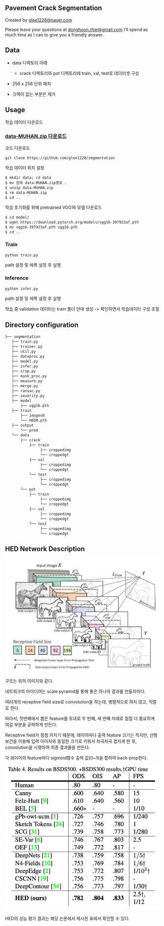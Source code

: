 ## Pavement Crack Segmentation

Created by glee1228@naver.com

Please leave your questions at donghoon.rhie@gmail.com I'll spend as much time as I can to give you a friendly answer.

## Data

* data 디렉토리 아래 
  * crack 디렉토리와 pot 디렉토리에 train, val, test로 데이터셋 구성

* 256 x 256 단위 패치
* 크랙이 없는 부분은 제거



## Usage


학습 데이터 다운로드

### [data-MUHAN.zip 다운로드](https://drive.google.com/drive/folders/1bMdWsK8ls44bZ1X4d5QwXsYUdelP04VT?usp=sharing)

코드 다운로드

```
git clone https://github.com/glee1228/segmentation
```

학습 데이터 위치 설정

```
$ mkdir data; cd data
$ mv 원래 data-MUHAN.zip경로 .
$ unzip data-MUHAN.zip
$ rm data-MUHAN.zip
$ cd ..
```

학습 초기화를 위해 pretrained VGG16 모델 다운로드
```
$ cd model/
$ wget https://download.pytorch.org/models/vgg16-397923af.pth
$ mv vgg16-397923af.pth vgg16.pth
$ cd ..
```
### Train

```
python train.py
```

path 설정 및 에폭 설정 후 실행



### Inference

```
python infer.py
```

path 설정 및 에폭 설정 후 실행


학습 중 validation 데이터는 train 폴더 안에 생성 -> 확인하면서 학습데이터 구성 조절

## Directory configuration
```
├── segmentation
   ├── train.py
   ├── trainer.py
   ├── util.py
   ├── dataproc.py
   ├── model.py
   ├── infer.py
   ├── crop.py
   ├── mask_proc.py
   ├── measure.py
   ├── merge.py
   ├── ransac.py
   ├── severity.py
   ├── model
       ├── vgg16.pth
   ├── train
       ├── images0
       └── HED0.pth
   ├── output
       └── pred
   └── data
       ├── crack
           ├── train
                ├── croppedimg
                └── croppedgt
           ├── val
                ├── croppedimg
                └── croppedgt
           └── test
                ├── croppedimg
                └── croppedgt
       └── pot
           ├── train
                ├── croppedimg
                └── croppedgt
           ├── val
                ├── croppedimg
                └── croppedgt
           └── test
                ├── croppedimg
                └── croppedgt
```





## HED Network Description

![holistically-nested edge detection](Image/HED_1.png)

구조는 위의 이미지와 같다.

네트워크의 아이디어는 scale pyramid를 통해 좋은 하나의 결과를 만들자이다.

여러개의 receptive field size로 convolution을 하는데, 병렬적으로 하지 않고, 직렬로 한다.

따라서, 첫번째에서 뽑은 feature를 토대로 두 번째, 세 번째 차례로 점점 더 중요하게 여길 부분을 공략하게 만든다.

Receptive field가 점점 커지기 때문에, 레이어마다 출력 feature 크기는 작지만, 선형 보간을 이용해 입력 이미지와 동일한 크기로 키워서 차곡차곡 겹치게 한 후, convolution을 시행하여 최종 결과물을 만든다.



각 레이어의 feature마다 sigmoid함수 출력 값(0~1)을 합하여 back-prop한다.



![holistically-nested edge detection](Image/HED_2.png)

HED의 성능 평가 결과는 해당 논문에서 제시한 표에서 확인할 수 있다.

